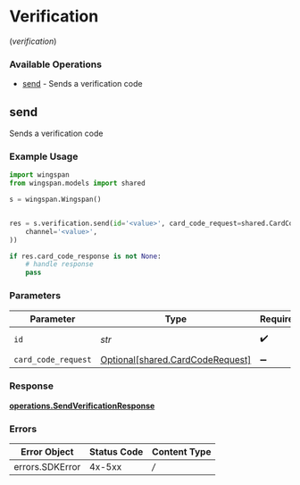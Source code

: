 # Verification
(*verification*)

### Available Operations

* [send](#send) - Sends a verification code

## send

Sends a verification code

### Example Usage

```python
import wingspan
from wingspan.models import shared

s = wingspan.Wingspan()


res = s.verification.send(id='<value>', card_code_request=shared.CardCodeRequest(
    channel='<value>',
))

if res.card_code_response is not None:
    # handle response
    pass
```

### Parameters

| Parameter                                                                  | Type                                                                       | Required                                                                   | Description                                                                |
| -------------------------------------------------------------------------- | -------------------------------------------------------------------------- | -------------------------------------------------------------------------- | -------------------------------------------------------------------------- |
| `id`                                                                       | *str*                                                                      | :heavy_check_mark:                                                         | Unique identifier                                                          |
| `card_code_request`                                                        | [Optional[shared.CardCodeRequest]](../../models/shared/cardcoderequest.md) | :heavy_minus_sign:                                                         | N/A                                                                        |


### Response

**[operations.SendVerificationResponse](../../models/operations/sendverificationresponse.md)**
### Errors

| Error Object    | Status Code     | Content Type    |
| --------------- | --------------- | --------------- |
| errors.SDKError | 4x-5xx          | */*             |
